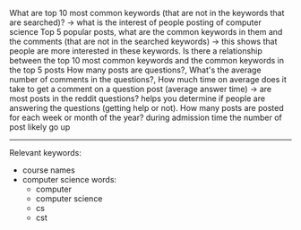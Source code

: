 What are top 10 most common keywords (that are not in the keywords that are searched)? -> what is the interest of people posting of computer science
Top 5 popular posts, what are the common keywords in them and the comments (that are not in the searched keywords) -> this shows that people are more interested in these keywords. Is there a relationship between the top 10 most common keywords and the common keywords in the top 5 posts
How many posts are questions?, What's the average number of comments in the questions?, How much time on average does it take to get a comment on a question post (average answer time) -> are most posts in the reddit questions? helps you determine if people are answering the questions (getting help or not).
How many posts are posted for each week or month of the year? during admission time the number of post likely go up


 ---
Relevant keywords:
- course names
- computer science words:
  - computer
  - computer science
  - cs
  - cst
